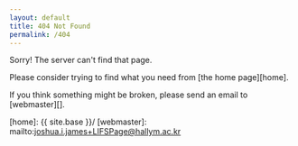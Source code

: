 ```yaml
---
layout: default
title: 404 Not Found
permalink: /404
---
```

Sorry! The server can't find that page.

Please consider trying to find what you need from [the home page][home].

If you think something might be broken, please send an email to [webmaster][].

[home]: {{ site.base }}/
[webmaster]: mailto:joshua.i.james+LIFSPage@hallym.ac.kr
